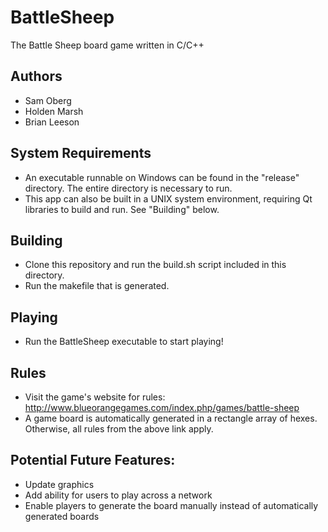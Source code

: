 # BattleSheep
The Battle Sheep board game written in C/C++

## Authors
- Sam Oberg
- Holden Marsh
- Brian Leeson

## System Requirements
- An executable runnable on Windows can be found in the "release" directory. The entire directory is necessary to run.
- This app can also be built in a UNIX system environment, requiring Qt libraries to build and run. See "Building" below.

## Building
- Clone this repository and run the build.sh script included in this directory.
- Run the makefile that is generated.

## Playing
- Run the BattleSheep executable to start playing!

## Rules
- Visit the game's website for rules: http://www.blueorangegames.com/index.php/games/battle-sheep
- A game board is automatically generated in a rectangle array of hexes. Otherwise, all rules from the above link apply.

## Potential Future Features:
- Update graphics
- Add ability for users to play across a network
- Enable players to generate the board manually instead of automatically generated boards
